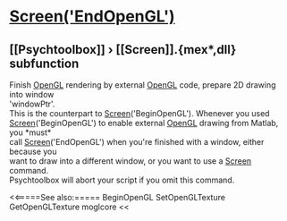 # [Screen('EndOpenGL')](Screen-EndOpenGL) 
## [[Psychtoolbox]] &#8250; [[Screen]].{mex*,dll} subfunction


Finish [OpenGL](OpenGL) rendering by external [OpenGL](OpenGL) code, prepare 2D drawing into window  
'windowPtr'.  
This is the counterpart to [Screen](Screen)('BeginOpenGL'). Whenever you used  
[Screen](Screen)('BeginOpenGL') to enable external [OpenGL](OpenGL) drawing from Matlab, you \*must\*  
call [Screen](Screen)('EndOpenGL') when you're finished with a window, either because you  
want to draw into a different window, or you want to use a [Screen](Screen) command.  
Psychtoolbox will abort your script if you omit this command.   


<<=====See also:=====
BeginOpenGL SetOpenGLTexture GetOpenGLTexture moglcore
<<